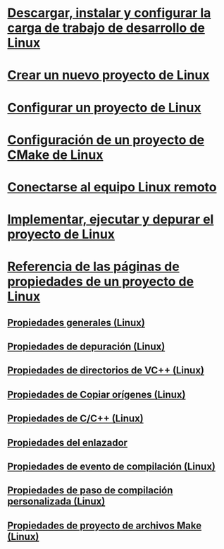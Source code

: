 # [Descargar, instalar y configurar la carga de trabajo de desarrollo de Linux](download-install-and-setup-the-linux-development-workload.md)
# [Crear un nuevo proyecto de Linux](create-a-new-linux-project.md)
# [Configurar un proyecto de Linux](configure-a-linux-project.md)
# [Configuración de un proyecto de CMake de Linux](cmake-linux-project.md)
# [Conectarse al equipo Linux remoto](connect-to-your-remote-linux-computer.md)
# [Implementar, ejecutar y depurar el proyecto de Linux](deploy-run-and-debug-your-linux-project.md)
# [Referencia de las páginas de propiedades de un proyecto de Linux](prop-pages-linux.md)
## [Propiedades generales (Linux)](prop-pages/general-linux.md)
## [Propiedades de depuración (Linux)](prop-pages/debugging-linux.md)
## [Propiedades de directorios de VC++ (Linux)](prop-pages/directories-linux.md)
## [Propiedades de Copiar orígenes (Linux)](prop-pages/copy-sources-project.md)
## [Propiedades de C/C++ (Linux)](prop-pages/c-cpp-linux.md)
## [Propiedades del enlazador](prop-pages/linker-linux.md)
## [Propiedades de evento de compilación (Linux)](prop-pages/build-events-linux.md)
## [Propiedades de paso de compilación personalizada (Linux)](prop-pages/custom-build-step-linux.md) 
## [Propiedades de proyecto de archivos Make (Linux)](prop-pages/makefile-linux.md)